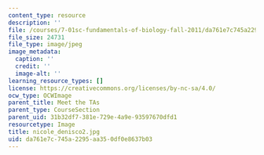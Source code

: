```yaml
---
content_type: resource
description: ''
file: /courses/7-01sc-fundamentals-of-biology-fall-2011/da761e7c745a2295aa350df0e8637b03_nicole_denisco2.jpg
file_size: 24731
file_type: image/jpeg
image_metadata:
  caption: ''
  credit: ''
  image-alt: ''
learning_resource_types: []
license: https://creativecommons.org/licenses/by-nc-sa/4.0/
ocw_type: OCWImage
parent_title: Meet the TAs
parent_type: CourseSection
parent_uid: 31b32df7-381e-729e-4a9e-93597670dfd1
resourcetype: Image
title: nicole_denisco2.jpg
uid: da761e7c-745a-2295-aa35-0df0e8637b03
---
```

